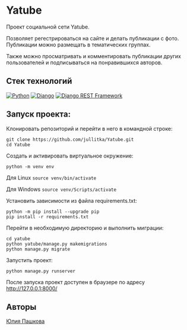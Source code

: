 # Yatube
Проект социальной сети Yatube.

Позволяет регестрироваться на сайте и делать публикации с фото. Публикации можно размещать в тематических группах.

Также можно просматривать и комментировать публикации других пользователей и подписываться на понравившихся авторов.


## Стек технологий
[![Python](https://img.shields.io/badge/-Python-464646?style=flat-square&logo=Python)](https://www.python.org/)
[![Django](https://img.shields.io/badge/-Django-464646?style=flat-square&logo=Django)](https://www.djangoproject.com/)
[![Django REST Framework](https://img.shields.io/badge/-Django%20REST%20Framework-464646?style=flat-square&logo=Django%20REST%20Framework)](https://www.django-rest-framework.org/)

## Запуск проекта:

Клонировать репозиторий и перейти в него в командной строке:

```
git clone https://github.com/jullitka/Yatube.git
cd Yatube
```
Cоздать и активировать виртуальное окружение:

```
python -m venv env
```
Для Linux
    ```
    source venv/bin/activate
    ```
    
Для Windows
    ```
    source venv/Scripts/activate
    ```

Установить зависимости из файла requirements.txt:
```
python -m pip install --upgrade pip
pip install -r requirements.txt
```
Перейти в необходимую директорию и выполнить миграции:
```
cd yatube
python yatube/manage.py makemigrations
python manage.py migrate
```
Запустить проект:
```
python manage.py runserver
```
После запуска проект доступен в браузере по адресу  http://127.0.0.1:8000/
## Авторы
[Юлия Пашкова](https://github.com/Jullitka)
